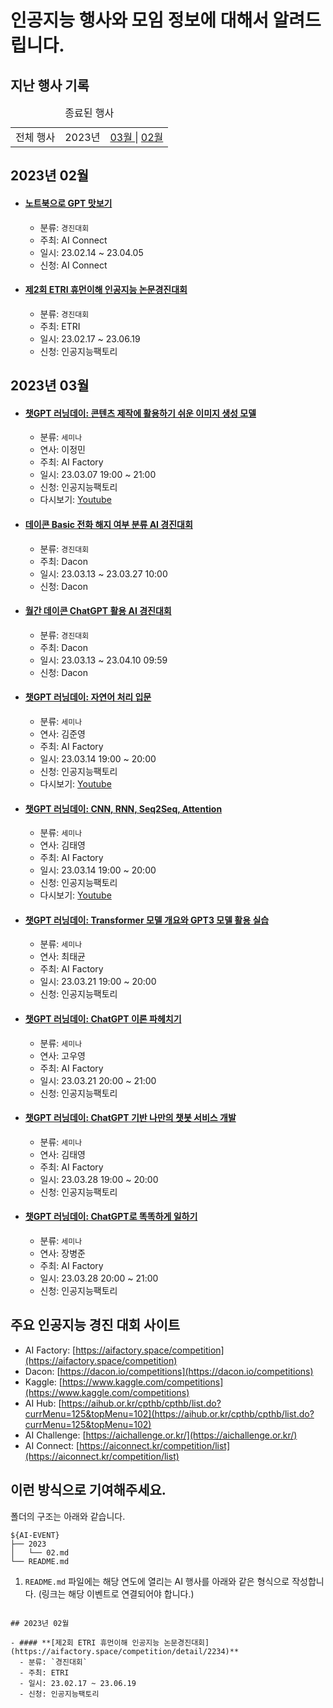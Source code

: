 # 인공지능 행사와 모임 정보에 대해서 알려드립니다.

## 지난 행사 기록

<table>
	<caption>종료된 행사</caption>
	<tr>
    <td> 전체 행사 </td>
		<td> 2023년 </td>
		<td>
			<a href="./2023/03.md"> 03월 </a> |
			<a href="./2023/02.md"> 02월 </a>
		</td>
	</tr>
</table>

## 2023년 02월

- #### **[노트북으로 GPT 맛보기](https://aiconnect.kr/competition/detail/223)**

  - 분류: `경진대회`
  - 주최: AI Connect
  - 일시: 23.02.14 ~ 23.04.05
  - 신청: AI Connect

- #### **[제2회 ETRI 휴먼이해 인공지능 논문경진대회](https://aifactory.space/competition/detail/2234)**

  - 분류: `경진대회`
  - 주최: ETRI
  - 일시: 23.02.17 ~ 23.06.19
  - 신청: 인공지능팩토리

## 2023년 03월

- #### **[챗GPT 러닝데이: 콘텐츠 제작에 활용하기 쉬운 이미지 생성 모델](https://aifactory.space/learning/detail/2293)**

  - 분류: `세미나`
  - 연사: 이정민
  - 주최: AI Factory
  - 일시: 23.03.07 19:00 ~ 21:00
  - 신청: 인공지능팩토리
  - 다시보기: [Youtube](https://www.youtube.com/live/z4iU41gjnDM?feature=share)

- #### **[데이콘 Basic 전화 해지 여부 분류 AI 경진대회](https://dacon.io/competitions/official/236075/overview/description)**

  - 분류: `경진대회`
  - 주최: Dacon
  - 일시: 23.03.13 ~ 23.03.27 10:00
  - 신청: Dacon

- #### **[월간 데이콘 ChatGPT 활용 AI 경진대회](https://dacon.io/competitions/official/236071/overview/description)**

  - 분류: `경진대회`
  - 주최: Dacon
  - 일시: 23.03.13 ~ 23.04.10 09:59
  - 신청: Dacon

- #### **[챗GPT 러닝데이: 자연어 처리 입문](https://aifactory.space/learning/detail/2306)**

  - 분류: `세미나`
  - 연사: 김준영
  - 주최: AI Factory
  - 일시: 23.03.14 19:00 ~ 20:00
  - 신청: 인공지능팩토리
  - 다시보기: [Youtube](https://www.youtube.com/live/65QwbeHXbaM?feature=share)

- #### **[챗GPT 러닝데이: CNN, RNN, Seq2Seq, Attention](https://aifactory.space/learning/detail/2308)**

  - 분류: `세미나`
  - 연사: 김태영
  - 주최: AI Factory
  - 일시: 23.03.14 19:00 ~ 20:00
  - 신청: 인공지능팩토리
  - 다시보기: [Youtube](https://www.youtube.com/live/65QwbeHXbaM?feature=share)

- #### **[챗GPT 러닝데이: Transformer 모델 개요와 GPT3 모델 활용 실습](https://aifactory.space/learning/detail/2300)**

  - 분류: `세미나`
  - 연사: 최태균
  - 주최: AI Factory
  - 일시: 23.03.21 19:00 ~ 20:00
  - 신청: 인공지능팩토리

- #### **[챗GPT 러닝데이: ChatGPT 이론 파헤치기](https://aifactory.space/learning/detail/2298)**

  - 분류: `세미나`
  - 연사: 고우영
  - 주최: AI Factory
  - 일시: 23.03.21 20:00 ~ 21:00
  - 신청: 인공지능팩토리

- #### **[챗GPT 러닝데이: ChatGPT 기반 나만의 챗봇 서비스 개발](https://aifactory.space/learning/detail/2307)**

  - 분류: `세미나`
  - 연사: 김태영
  - 주최: AI Factory
  - 일시: 23.03.28 19:00 ~ 20:00
  - 신청: 인공지능팩토리

- #### **[챗GPT 러닝데이: ChatGPT로 똑똑하게 일하기](https://aifactory.space/learning/detail/2297)**
  - 분류: `세미나`
  - 연사: 장병준
  - 주최: AI Factory
  - 일시: 23.03.28 20:00 ~ 21:00
  - 신청: 인공지능팩토리

## 주요 인공지능 경진 대회 사이트

- AI Factory: [https://aifactory.space/competition](https://aifactory.space/competition)
- Dacon: [https://dacon.io/competitions](https://dacon.io/competitions)
- Kaggle: [https://www.kaggle.com/competitions](https://www.kaggle.com/competitions)
- AI Hub: [https://aihub.or.kr/cpthb/cpthb/list.do?currMenu=125&topMenu=102](https://aihub.or.kr/cpthb/cpthb/list.do?currMenu=125&topMenu=102)
- AI Challenge: [https://aichallenge.or.kr/](https://aichallenge.or.kr/)
- AI Connect: [https://aiconnect.kr/competition/list](https://aiconnect.kr/competition/list)

## 이런 방식으로 기여해주세요.

폴더의 구조는 아래와 같습니다.

```
${AI-EVENT}
├── 2023
│   └── 02.md
└── README.md
```

1. `README.md` 파일에는 해당 연도에 열리는 AI 행사를 아래와 같은 형식으로 작성합니다. (링크는 해당 이벤트로 연결되어야 합니다.)

```

## 2023년 02월

- #### **[제2회 ETRI 휴먼이해 인공지능 논문경진대회](https://aifactory.space/competition/detail/2234)**
  - 분류: `경진대회`
  - 주최: ETRI
  - 일시: 23.02.17 ~ 23.06.19
  - 신청: 인공지능팩토리

```
